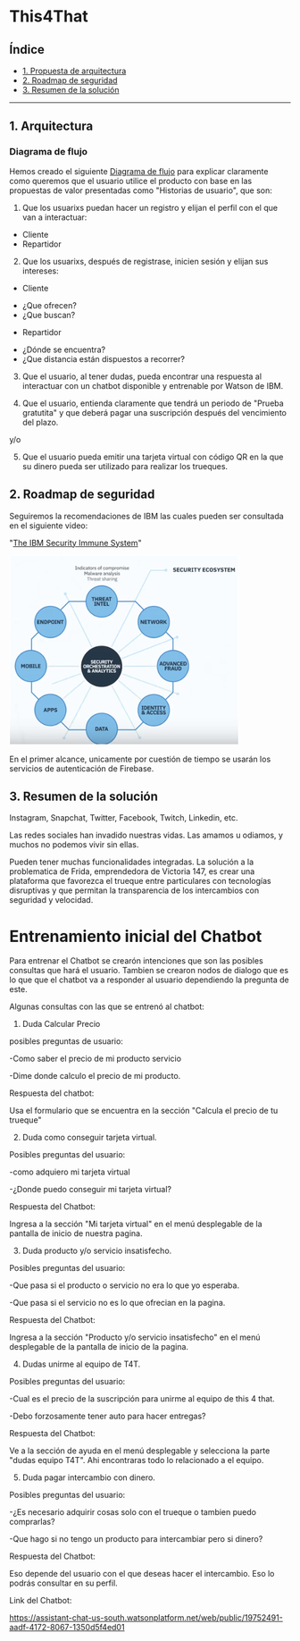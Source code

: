 <!--Desarrollar la propuesta de arquitectura, roadmap de seguridad y resumen de la solución-->
# This4That

## Índice

* [1. Propuesta de arquitectura](#1-arquitectura)
* [2. Roadmap de seguridad](#2-roadmap-de-seguridad)
* [3. Resumen de la solución](#3-solución)

***

## 1. Arquitectura

### Diagrama de flujo

Hemos creado el siguiente [Diagrama de flujo](https://www.lucidchart.com/documents/edit/79aa1cfa-2945-4a01-a3ab-598c0689df14/0?beaconFlowId=FFBF2194926340A5) para explicar claramente como queremos que el usuario utilice el producto con base en las propuestas de valor presentadas como "Historias de usuario", que son:

1. Que los usuarixs puedan hacer un registro y elijan el perfil con el que van a interactuar:

* Cliente
* Repartidor

2. Que los usuarixs, después de registrase, inicien sesión y elijan sus intereses:
- Cliente
* ¿Que ofrecen?
* ¿Que buscan?

- Repartidor
* ¿Dónde se encuentra?
* ¿Que distancia están dispuestos a recorrer?

3. Que el usuario, al tener dudas, pueda encontrar una respuesta al interactuar con un chatbot disponible y entrenable por Watson de IBM.

4. Que el usuario, entienda claramente que tendrá un periodo de "Prueba gratutita" y que deberá pagar una suscripción después del vencimiento del plazo.

y/o

5. Que el usuario pueda emitir una tarjeta virtual con código QR en la que su dinero pueda ser utilizado para realizar los trueques.

## 2. Roadmap de seguridad

Seguiremos la recomendaciones de IBM las cuales pueden ser consultada en el siguiente video: 

"[The IBM Security Immune System](https://www.youtube.com/watch?v=UUil205ZzmU)"

![IBMimg](img/IBMSecurity.png)

En el primer alcance, unicamente por cuestión de tiempo se usarán los servicios de autenticación de Firebase.

## 3. Resumen de la solución

Instagram, Snapchat, Twitter, Facebook, Twitch, Linkedin, etc. 

Las redes sociales han invadido nuestras vidas. Las amamos u odiamos, y muchos no podemos vivir sin ellas.

Pueden tener muchas funcionalidades integradas. 
La solución a la problematica de Frida, emprendedora de Victoria 147, es crear una plataforma que favorezca el trueque entre particulares con tecnologías disruptivas y que permitan la transparencia de los intercambios con seguridad y velocidad.


# Entrenamiento inicial del Chatbot

Para entrenar el Chatbot se crearón intenciones que son las posibles consultas que hará el usuario. Tambien se crearon nodos de dialogo que es lo que que el chatbot va a responder al usuario dependiendo la pregunta de este.


Algunas consultas con las que se entrenó al chatbot:

1. Duda Calcular Precio

posibles preguntas de usuario:

-Como saber el precio de mi producto servicio

-Dime donde calculo el precio de mi producto.

Respuesta del chatbot:

Usa el formulario que se encuentra en la sección "Calcula el precio de tu trueque"


2. Duda como conseguir tarjeta virtual.

Posibles preguntas del usuario:

-como adquiero mi tarjeta virtual

-¿Donde puedo conseguir mi tarjeta virtual?

Respuesta del Chatbot:

Ingresa a la sección "Mi tarjeta virtual" en el menú desplegable de la pantalla de inicio de nuestra pagina.


3. Duda producto y/o servicio insatisfecho.

Posibles preguntas del usuario:

-Que pasa si el producto o servicio no era lo que yo esperaba.

-Que pasa si el servicio no es lo que ofrecian en la pagina.

Respuesta del Chatbot:

Ingresa a la sección "Producto y/o servicio insatisfecho" en el menú desplegable de la pantalla de inicio de la pagina.


4. Dudas unirme al equipo de T4T.

Posibles preguntas del usuario:

-Cual es el precio de la suscripción para unirme al equipo de this 4 that.

-Debo forzosamente tener auto para hacer entregas?

Respuesta del Chatbot:

Ve a la sección de ayuda en el menú desplegable y selecciona la parte "dudas equipo T4T". Ahi encontraras todo lo relacionado a el equipo.


5. Duda pagar intercambio con dinero.

Posibles preguntas del usuario:

-¿Es necesario adquirir cosas solo con el trueque o tambien puedo comprarlas?

-Que hago si no tengo un producto para intercambiar pero si dinero?

Respuesta del Chatbot:

Eso depende del usuario con el que deseas hacer el intercambio. Eso lo podrás consultar en su perfil.

Link del Chatbot: 


https://assistant-chat-us-south.watsonplatform.net/web/public/19752491-aadf-4172-8067-1350d5f4ed01


